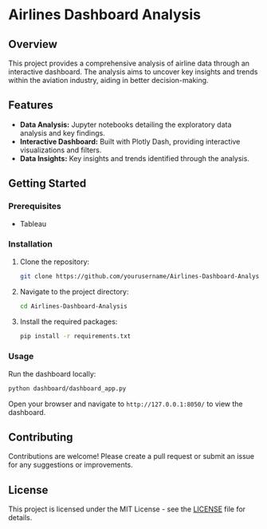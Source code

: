# Airlines Dashboard Analysis

## Overview
This project provides a comprehensive analysis of airline data through an interactive dashboard. The analysis aims to uncover key insights and trends within the aviation industry, aiding in better decision-making.

## Features
- **Data Analysis:** Jupyter notebooks detailing the exploratory data analysis and key findings.
- **Interactive Dashboard:** Built with Plotly Dash, providing interactive visualizations and filters.
- **Data Insights:** Key insights and trends identified through the analysis.

## Getting Started
### Prerequisites
- Tableau

### Installation
1. Clone the repository:
   ```sh
   git clone https://github.com/yourusername/Airlines-Dashboard-Analysis.git
   ```
2. Navigate to the project directory:
   ```sh
   cd Airlines-Dashboard-Analysis
   ```
3. Install the required packages:
   ```sh
   pip install -r requirements.txt
   ```

### Usage
Run the dashboard locally:
```sh
python dashboard/dashboard_app.py
```
Open your browser and navigate to `http://127.0.0.1:8050/` to view the dashboard.

## Contributing
Contributions are welcome! Please create a pull request or submit an issue for any suggestions or improvements.

## License
This project is licensed under the MIT License - see the [LICENSE](LICENSE) file for details.

